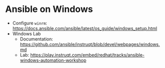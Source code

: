 # Ansible on Windows

* Configure `winrm`: https://docs.ansible.com/ansible/latest/os_guide/windows_setup.html
* Windows Lab
  * Documentation: https://github.com/ansible/instruqt/blob/devel/webpages/windows.md
  * Lab: https://play.instruqt.com/embed/redhat/tracks/ansible-windows-automation-workshop
